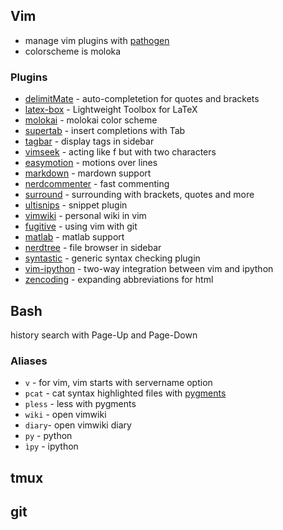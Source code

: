 ## Vim
- manage vim plugins with [pathogen](https://github.com/tpope/vim-pathogen)
- colorscheme is moloka
### Plugins
 - [delimitMate](https://github.com/Raimondi/delimitMate.git) - auto-completetion for quotes and brackets
 - [latex-box](https://github.com/LaTeX-Box-Team/LaTeX-Box.git) - Lightweight Toolbox for LaTeX
 - [molokai](https://github.com/tomasr/molokai.git) - molokai color scheme
 - [supertab](https://github.com/ervandew/supertab.git) - insert completions with Tab
 - [tagbar](https://github.com/majutsushi/tagbar.git) - display tags in sidebar
 - [vimseek](https://github.com/goldfeld/vim-seek) - acting like f but with two characters
 - [easymotion](https://github.com/Lokaltog/vim-easymotion.git) - motions over lines
 - [markdown](https://github.com/tpope/vim-markdown.git) - mardown support
 - [nerdcommenter](https://github.com/scrooloose/nerdcommenter) - fast commenting
 - [surround](https://github.com/tpope/vim-surround.git) - surrounding with brackets, quotes and more
 - [ultisnips](https://github.com/SirVer/ultisnips.git) - snippet plugin
 - [vimwiki](https://github.com/vim-scripts/vimwiki.git) - personal wiki in vim
 - [fugitive](https://github.com/tpope/vim-fugitive.git) - using vim with git
 - [matlab](https://github.com/vim-scripts/MatlabFilesEdition.git) - matlab support
 - [nerdtree](https://github.com/scrooloose/nerdtree.git) - file browser in sidebar
 - [syntastic](https://github.com/scrooloose/syntastic.git) - generic syntax checking plugin
 - [vim-ipython](https://github.com/ivanov/vim-ipython.git) - two-way integration between vim and ipython
 - [zencoding](https://github.com/mattn/zencoding-vim.git) - expanding abbreviations for html

## Bash
history search with Page-Up and Page-Down
### Aliases
 - `v` - for vim, vim starts with servername option
 - `pcat` - cat syntax highlighted files with [pygments](http://pygments.org/)
 - `pless` - less with pygments
 - `wiki` - open vimwiki
 - `diary`- open vimwiki diary
 - `py` - python
 - `ìpy` - ipython

## tmux

## git
